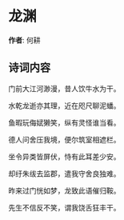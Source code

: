 # 龙渊

**作者**: 何耕

## 诗词内容

门前大江河渺漫，昔人饮牛水为干。

水乾龙逝亦其理，近在咫尺聊泥蟠。

鱼暇玩侮娬獭笑，纵有灵怪谁当看。

德人问舍压我境，便尔筑室相遮栏。

坐令异类皆屏伏，恃有此耳差少安。

却纡朱绂去监郡，遣我守舍良独难。

昨来过门恍如梦，龙致此语催归鞍。

先生不信反不笑，谓我饶舌狂丰干。

